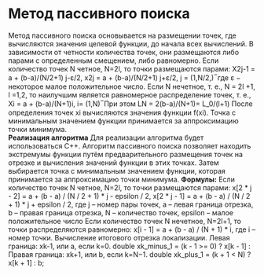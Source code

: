 # Метод пассивного поиска
Метод пассивного поиска основывается на размещении точек, где вычисляются значения целевой функции, до начала всех вычислений. В зависимости от четности количества точек, они размещаются либо парами с определенным смещением, либо равномерно.
Если количество точек N четное, N=2l, то точки размещаются парами:
X2j-1 = a + (b-a)/(N/2+1) j-ε/2,  x2j = a + (b-a)/(N/2+1) j+ε/2,  j = (1,N/2,) ̅
где ε − некоторое малое положительное число.
Если N нечетное, т. е., N = 2l +1, l =1,2, то наилучшим является равномерное распределение точек, т. е.,
Xi = a + (b-a)/(N+1)i, i= (1,N) ̅
При этом
LN = 2(b-a)/(N+1)=  L_0/(l+1)
После определения точек xi вычисляются значения функции f(xi). Точка с минимальным значением функции принимается за аппроксимацию точки минимума.                           
**Реализация алгоритма**
Для реализации алгоритма будет использоваться C++. Алгоритм пассивного поиска позволяет находить экстремумы функции путём предварительного размещения точек на отрезке и вычисления значений функции в этих точках. Затем выбирается точка с минимальным значением функции, которая принимается за аппроксимацию точки минимума.
**Формулы:**
Если количество точек N четное, N=2l, то точки размещаются парами:
x[2 * j - 2] = a + (b - a) / (N / 2 + 1) * j - epsilon / 2, 
x[2 * j - 1] = a + (b - a) / (N / 2 + 1) * j + epsilon / 2, где j – номер пары точек, a – левая граница отрезка, b – правая граница отрезка, N – количество точек, epsilon – малое положительное число
Если количество точек N нечетное, N=2l+1, то точки распределяются равномерно:
x[i - 1] = a + (b - a) / (N + 1) * i, где i – номер точки.
Вычисление итогового отрезка локализации. 
Левая граница: xk-1, или a, если k=0.
double xk_minus_1 = (k - 1 >= 0) ? x[k - 1] :
Правая граница: xk+1, или b, если k=N−1.
double xk_plus_1 = (k + 1 < N) ? x[k + 1] : b;
